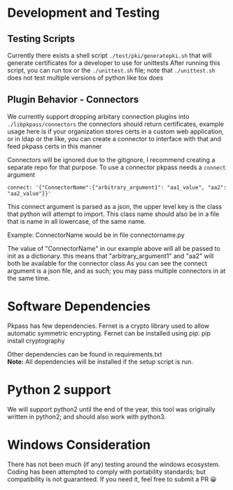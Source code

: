 Development and Testing
======================

Testing Scripts
-----------------
Currently there exists a shell script `./test/pki/generatepki.sh` that will generate certificates for a developer to use for unittests
After running this script, you can run tox or the `./unittest.sh` file; note that `./unittest.sh` does not test multiple versions of
python like tox does

Plugin Behavior - Connectors
---------------
We currently support dropping arbitary connection plugins into `./libpkpass/connectors` the connectors should return
certificates, example usage here is if your organization stores certs in a custom web application, or in ldap or
the like, you can create a connector to interface with that and feed pkpass certs in this manner

Connectors will be ignored due to the gitignore, I recommend creating a separate repo for that purpose. To use
a connector pkpass needs a `connect` argument

`
connect: '{"ConnectorName":{"arbitrary_argument1": "aa1_value", "aa2": "aa2_value"}}'
`

This connect argument is parsed as a json, the upper level key is the class that python will attempt to import.
This class name should also be in a file that is name in all lowercase, of the same name.

Example: ConnectorName would be in file connectorname.py

The value of "ConnectorName" in our example above will all be passed to init as a dictionary. 
this means that "arbitrary_argument1" and "aa2" will both be available for the connector class
As you can see the connect argument is a json file, and as such; you may pass multiple connectors in at the same time.


Software Dependencies
====================
Pkpass has few dependencies. Fernet is a crypto library used to allow automatic symmetric encrypting.  Fernet can be installed using pip:
  pip install cryptography

Other dependencies can be found in requirements.txt  
__Note:__ All dependencies will be installed if the setup script is run.

Python 2 support
====================
We will support python2 until the end of the year, this tool was originally written in python2; and should also work with python3.

Windows Consideration
====================
There has not been much (if any) testing around the windows ecosystem. Coding has been attempted to comply with portability standards;
but compatibility is not guaranteed. If you need it, feel free to submit a PR 😀
